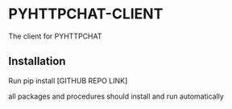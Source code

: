 # PYHTTPCHAT-CLIENT
 The client for PYHTTPCHAT

## Installation
Run
pip install [GITHUB REPO LINK]

all packages and procedures should install and run automatically